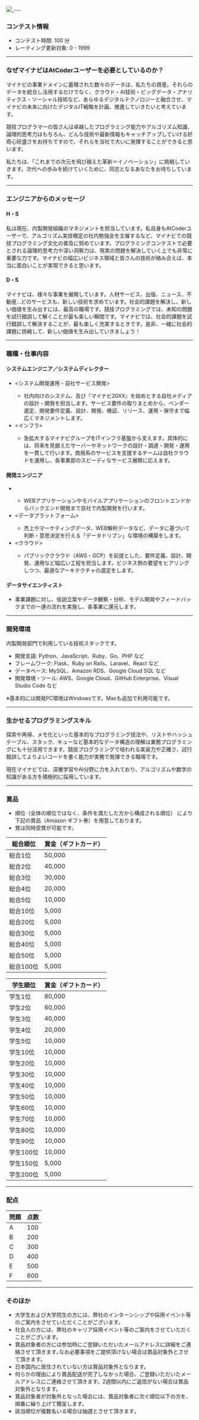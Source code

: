 
<div>

<span>

<span>
<a href="https://www.mynavi.jp/">
<img src="https://img.atcoder.jp/abc201/logo.jpg">

</img>
</a>
---

### **コンテスト情報**

<section>

<ul>

<li>
コンテスト時間: 100 分
</li>

<li>
レーティング更新対象: 0 - 
<span>
1999
</span>

</li>

</ul>

</section>

---

### **なぜマイナビはAtCoderユーザーを必要としているのか？**

<section>

<p>
マイナビの事業ドメインに蓄積された数々のデータは、私たちの資産。それらのデータを統合し活用するだけでなく、クラウド・AI技術・ビッグデータ・アナリティクス・ソーシャル技術など、あらゆるデジタルテクノロジーと融合させ、マイナビの未来に向けたデジタルIT戦略を計画、推進していきたいと考えています。
	
</p>

<p>
競技プログラマーの皆さんは卓越したプログラミング能力やアルゴリズム知識、論理的思考力はもちろん、どんな技術や最新情報もキャッチアップしていける好奇心旺盛さをお持ちですので、それらを当社で大いに発揮することができると思います。
	
</p>

<p>
私たちは、「これまでの次元を飛び越えた革新＝イノベーション」に挑戦していきます。次代への歩みを続けていくために、同志となるあなたをお待ちしています。
	
</p>

</section>

---

### **エンジニアからのメッセージ**

<section>

#### **H・S**

<p>
私は現在、内製開発組織のマネジメントを担当しています。私自身もAtCoderユーザーで、アルゴリズム実技検定の社内勉強会を主催するなど、マイナビでの競技プログラミング文化の普及に努めています。プログラミングコンテストで必要とされる論理的思考力や深い洞察力は、現実の問題を解決していく上でも非常に重要な力です。マイナビの幅広いビジネス領域と皆さんの技術が絡み合えば、本当に面白いことが実現できると思います。
	
</p>

#### **D・S**

<p>
マイナビは、様々な事業を展開しています。人材サービス、出版、ニュース、不動産...どのサービスも、新しい技術を求めています。社会的課題を解決し、新しい価値を生み出すには、最高の職場です。競技プログラミングでは、未知の問題を試行錯誤して解くことが最も楽しい瞬間です。マイナビでは、社会的課題を試行錯誤して解決することが、最も楽しく充実するときです。是非、一緒に社会的課題に挑戦して、新しい価値を生み出していきましょう！
	
</p>

</section>

---

### **職種・仕事内容**

<section>

#### **システムエンジニア／システムディレクター**

<ul>

<li>
<システム開発運用・自社サービス開発>
</li>

<ul>

<li>
社内向けのシステム、及び『マイナビ20XX』を始めとする自社メディアの設計・開発を担当します。サービス要件の取りまとめから、ベンダー選定、開発要件定義、設計、開発、検証、リリース、運用・保守まで幅広くマネジメントします。
</li>

</ul>

<li>
<インフラ>
</li>

<ul>

<li>
急拡大するマイナビグループをITインフラ基盤から支えます。具体的には、将来を見据えたサーバーやネットワークの設計・調達・開発・運用を一貫して行います。商用系のサービスを支援するチームは自社クラウドを運用し、各事業部のスピーディなサービス展開に応えます。
</li>

</ul>

</ul>

#### **開発エンジニア**

<ul>

<li>
<WEBサービス開発・フロントエンド・バックエンド>
</li>

<ul>

<li>
WEBアプリケーションやモバイルアプリケーションのフロントエンドからバックエンド開発まで自社で内製開発を行います。
</li>

</ul>

<li>
<データプラットフォーム>
</li>

<ul>

<li>
売上やマーケティングデータ、WEB解析データなど、データに基づいて判断・意思決定を行える「データドリブン」な環境の構築をします。
</li>

</ul>

<li>
<クラウド>
</li>

<ul>

<li>
パブリッククラウド（AWS・GCP）を前提とした、要件定義、設計、開発、運用など幅広い工程を担当します。ビジネス側の要望をヒアリングしつつ、最適なアーキテクチャの選定をします。
</li>

</ul>

</ul>

#### **データサイエンティスト**

<ul>

<li>
事業課題に対し、仮説立案やデータ観察・分析、モデル開発やフィードバックまでの一連の流れを実施し、各事業に還元します。
</li>

</ul>

</section>

---

### **開発環境**

<section>

<p>
内製開発部門で利用している技術スタックです。
	  
</p>

<ul>

<li>
開発言語: Python、JavaScript、Ruby、Go、PHP など
</li>

<li>
フレームワーク: Flask、Ruby on Rails、Laravel、React など
</li>

<li>
データベース: MySQL、Amazon RDS、Google Cloud SQL など
</li>

<li>
開発環境・ツール:  AWS、Google Cloud、GitHub Enterprise、Visual Studio Code など
</li>

</ul>
※基本的には開発PC環境はWindowsです。Macも追加で利用可能です。
	
<p>

</p>

</section>

---

### **生かせるプログラミングスキル**

<section>

<p>
探索や再帰、メモ化といった基本的なプログラミング技法や、リストやハッシュテーブル、スタック、キューなど基本的なデータ構造の理解は業務プログラミングにも十分活用できます。競技プログラミングで培われる実装力や正確さ、試行錯誤してよりよいコードを書く能力が実務で発揮できる職場です。
	
</p>

<p>
現在マイナビでは、深層学習やAI分野に力を入れており、アルゴリズムや数学の知識がある方を積極的に採用しています。
	
</p>

</section>

---

### **賞品**

<section>

<ul>

<li>
順位（全体の順位ではなく、条件を満たした方から構成される順位） により下記の賞品（Amazon ギフト券）を用意しております。
</li>

<li>
賞は同時受賞が可能です。
</li>

</ul>

<div>

<table>

<thead>

<tr>

<th>
総合順位
</th>

<th>
賞金（ギフトカード）
</th>

</tr>

</thead>

<tbody>

<tr>

<td>
総合1位
</td>

<td>
50,000
</td>

</tr>

<tr>

<td>
総合2位
</td>

<td>
40,000
</td>

</tr>

<tr>

<td>
総合3位
</td>

<td>
30,000
</td>

</tr>

<tr>

<td>
総合4位
</td>

<td>
20,000
</td>

</tr>

<tr>

<td>
総合5位
</td>

<td>
10,000
</td>

</tr>

<tr>

<td>
総合10位
</td>

<td>
5,000
</td>

</tr>

<tr>

<td>
総合20位
</td>

<td>
5,000
</td>

</tr>

<tr>

<td>
総合30位
</td>

<td>
5,000
</td>

</tr>

<tr>

<td>
総合40位
</td>

<td>
5,000
</td>

</tr>

<tr>

<td>
総合50位
</td>

<td>
5,000
</td>

</tr>

<tr>

<td>
総合100位
</td>

<td>
5,000
</td>

</tr>

</tbody>

</table>

</div>

<div>

<table>

<thead>

<tr>

<th>
学生順位
</th>

<th>
賞金（ギフトカード）
</th>

</tr>

</thead>

<tbody>

<tr>

<td>
学生1位
</td>

<td>
80,000
</td>

</tr>

<tr>

<td>
学生2位
</td>

<td>
60,000
</td>

</tr>

<tr>

<td>
学生3位
</td>

<td>
40,000
</td>

</tr>

<tr>

<td>
学生4位
</td>

<td>
20,000
</td>

</tr>

<tr>

<td>
学生5位
</td>

<td>
10,000
</td>

</tr>

<tr>

<td>
学生10位
</td>

<td>
10,000
</td>

</tr>

<tr>

<td>
学生20位
</td>

<td>
10,000
</td>

</tr>

<tr>

<td>
学生30位
</td>

<td>
10,000
</td>

</tr>

<tr>

<td>
学生40位
</td>

<td>
10,000
</td>

</tr>

<tr>

<td>
学生50位
</td>

<td>
10,000
</td>

</tr>

<tr>

<td>
学生60位
</td>

<td>
10,000
</td>

</tr>

<tr>

<td>
学生70位
</td>

<td>
10,000
</td>

</tr>

<tr>

<td>
学生80位
</td>

<td>
10,000
</td>

</tr>

<tr>

<td>
学生90位
</td>

<td>
10,000
</td>

</tr>

<tr>

<td>
学生100位
</td>

<td>
10,000
</td>

</tr>

<tr>

<td>
学生150位
</td>

<td>
5,000
</td>

</tr>

<tr>

<td>
学生200位
</td>

<td>
5,000
</td>

</tr>

</tbody>

</table>

</div>

</section>

---

### **配点**

<section>

<div>

<table>

<thead>

<tr>

<th>
問題
</th>

<th>
点数
</th>

</tr>

</thead>

<tbody>

<tr>

<td>
A
</td>

<td>
100
</td>

</tr>

<tr>

<td>
B
</td>

<td>
200
</td>

</tr>

<tr>

<td>
C
</td>

<td>
300
</td>

</tr>

<tr>

<td>
D
</td>

<td>
400
</td>

</tr>

<tr>

<td>
E
</td>

<td>
500
</td>

</tr>

<tr>

<td>
F
</td>

<td>
600
</td>

</tr>

</tbody>

</table>

</div>

</section>

---

### **そのほか**

<section>

<ul>

<li>
大学生および大学院生の方には、弊社のインターンシップや採用イベント等のご案内をさせていただくことがございます。
</li>

<li>
社会人の方には、弊社のキャリア採用イベント等のご案内をさせていただくことがございます。
</li>

<li>
賞品対象者の方には参加時にご登録いただいたメールアドレスに詳細をご連絡させて頂きます｡なお必要事項をご提供頂けない場合は賞品対象外とさせて頂きます。
</li>

<li>
日本国内に居住されていない方は賞品対象外となります。
</li>

<li>
何らかの理由により賞品配送が完了しなかった場合、ご登録いただいたメールアドレスにご連絡させて頂きます。2週間以内にご返信がない場合は賞品対象外となります。
</li>

<li>
賞品対象者が対象外となった場合には、賞品対象者に次ぐ順位以下の方を、順番に繰り上げて贈呈します。
</li>

<li>
該当順位が複数名いる場合は抽選とさせて頂きます｡
</li>

</ul>

</section>

</span>

</span>

</div>
